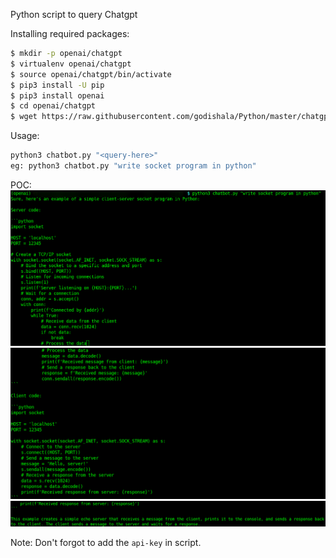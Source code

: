 Python script to query Chatgpt


Installing required packages:
```bash
$ mkdir -p openai/chatgpt
$ virtualenv openai/chatgpt
$ source openai/chatgpt/bin/activate
$ pip3 install -U pip
$ pip3 install openai
$ cd openai/chatgpt
$ wget https://raw.githubusercontent.com/godishala/Python/master/chatgpt/chatbot.py
```

Usage:
```bash
python3 chatbot.py "<query-here>"
eg: python3 chatbot.py "write socket program in python" 
```


POC:
![chatbotone](https://github.com/godishala/Python/blob/master/chatgpt/Images/chatgptone.png)
![chatbottwo](https://github.com/godishala/Python/blob/master/chatgpt/Images/chatgpttwo.png)
![chatbotthree](https://github.com/godishala/Python/blob/master/chatgpt/Images/chatgptthree.png)

Note: Don't forgot to add the `api-key` in script.
